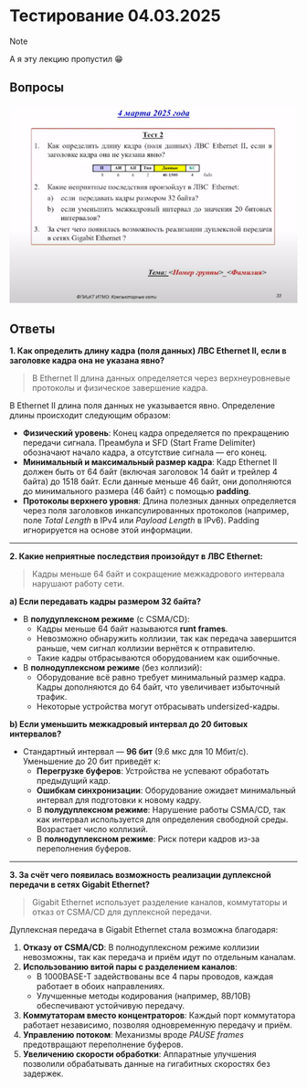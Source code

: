 # Тестирование 04.03.2025

> [!NOTE]
> А я эту лекцию пропустил 😁

## Вопросы

![Тестирование 04.04.2025](./images/04.03.2025.png)

## Ответы

**1. Как определить длину кадра (поля данных) ЛВС Ethernet II, если в заголовке кадра она не указана явно?**

> В Ethernet II длина данных определяется через верхнеуровневые протоколы и физическое завершение кадра.

В Ethernet II длина поля данных не указывается явно. Определение длины происходит следующим образом:
- **Физический уровень**: Конец кадра определяется по прекращению передачи сигнала. Преамбула и SFD (Start Frame Delimiter) обозначают начало кадра, а отсутствие сигнала — его конец.
- **Минимальный и максимальный размер кадра**: Кадр Ethernet II должен быть от 64 байт (включая заголовок 14 байт и трейлер 4 байта) до 1518 байт. Если данные меньше 46 байт, они дополняются до минимального размера (46 байт) с помощью **padding**.
- **Протоколы верхнего уровня**: Длина полезных данных определяется через поля заголовков инкапсулированных протоколов (например, поле *Total Length* в IPv4 или *Payload Length* в IPv6). Padding игнорируется на основе этой информации.

---

**2. Какие неприятные последствия произойдут в ЛВС Ethernet:**

> Кадры меньше 64 байт и сокращение межкадрового интервала нарушают работу сети.

**a) Если передавать кадры размером 32 байта?**
- В **полудуплексном режиме** (с CSMA/CD):
  - Кадры меньше 64 байт называются **runt frames**.
  - Невозможно обнаружить коллизии, так как передача завершится раньше, чем сигнал коллизии вернётся к отправителю.
  - Такие кадры отбрасываются оборудованием как ошибочные.
- В **полнодуплексном режиме** (без коллизий):
  - Оборудование всё равно требует минимальный размер кадра. Кадры дополняются до 64 байт, что увеличивает избыточный трафик.
  - Некоторые устройства могут отбрасывать undersized-кадры.

**b) Если уменьшить межкадровый интервал до 20 битовых интервалов?**
- Стандартный интервал — **96 бит** (9.6 мкс для 10 Мбит/с). Уменьшение до 20 бит приведёт к:
  - **Перегрузке буферов**: Устройства не успевают обработать предыдущий кадр.
  - **Ошибкам синхронизации**: Оборудование ожидает минимальный интервал для подготовки к новому кадру.
  - В **полудуплексном режиме**: Нарушение работы CSMA/CD, так как интервал используется для определения свободной среды. Возрастает число коллизий.
  - В **полнодуплексном режиме**: Риск потери кадров из-за переполнения буферов.

---

**3. За счёт чего появилась возможность реализации дуплексной передачи в сетях Gigabit Ethernet?**

> Gigabit Ethernet использует разделение каналов, коммутаторы и отказ от CSMA/CD для дуплексной передачи.

Дуплексная передача в Gigabit Ethernet стала возможна благодаря:
1. **Отказу от CSMA/CD**: В полнодуплексном режиме коллизии невозможны, так как передача и приём идут по отдельным каналам.
2. **Использованию витой пары с разделением каналов**:
   - В 1000BASE-T задействованы все 4 пары проводов, каждая работает в обоих направлениях.
   - Улучшенные методы кодирования (например, 8B/10B) обеспечивают устойчивую передачу.
3. **Коммутаторам вместо концентраторов**: Каждый порт коммутатора работает независимо, позволяя одновременную передачу и приём.
4. **Управлению потоком**: Механизмы вроде *PAUSE frames* предотвращают переполнение буферов.
5. **Увеличению скорости обработки**: Аппаратные улучшения позволили обрабатывать данные на гигабитных скоростях без задержек.
